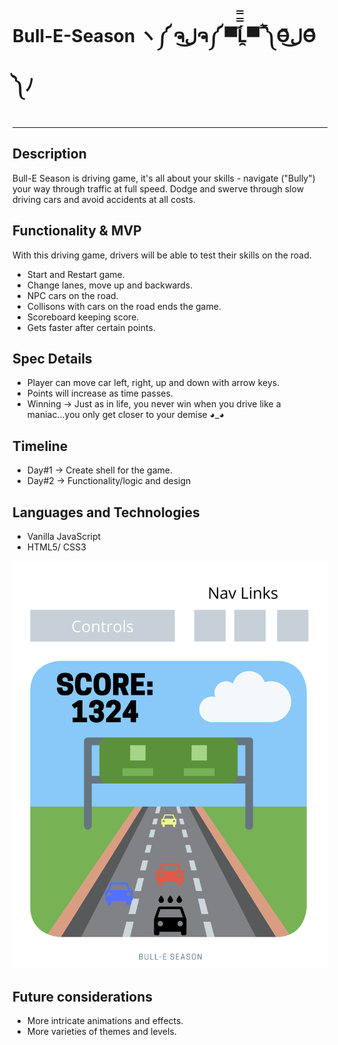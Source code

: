 # Bull-E-Season ヽ༼ ຈل͜ຈ༼ ▀̿̿Ĺ̯̿̿▀̿ ̿༽Ɵ͆ل͜Ɵ͆ ༽ﾉ
***

## Description
Bull-E Season is driving game, it's all about your skills - navigate ("Bully") your way through traffic at full speed. 
Dodge and swerve through slow driving cars and avoid accidents at all costs. 

## Functionality & MVP
With this driving game, drivers will be able to test their skills on the road. 

* Start and Restart game.
* Change lanes, move up and backwards.
* NPC cars on the road.
* Collisons with cars on the road ends the game.
* Scoreboard keeping score. 
* Gets faster after certain points. 


## Spec Details
* Player can move car left, right, up and down with arrow keys. 
* Points will increase as time passes. 
* Winning -> Just as in life, you never win when you drive like a maniac...you only get closer to your demise 
◕_◕

## Timeline
* Day#1 -> Create shell for the game. 
* Day#2 -> Functionality/logic and design


## Languages and Technologies

* Vanilla JavaScript
* HTML5/ CSS3

![Wireframe](https://github.com/MahmudAhmed/Bull-E-Season/blob/master/Bull-E%20Season.png)

## Future considerations

* More intricate animations and effects.
* More varieties of themes and levels.

